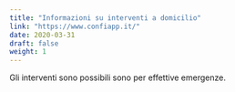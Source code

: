```yaml
---
title: "Informazioni su interventi a domicilio"
link: "https://www.confiapp.it/"
date: 2020-03-31
draft: false
weight: 1
---
```


Gli interventi sono possibili sono per effettive emergenze.
